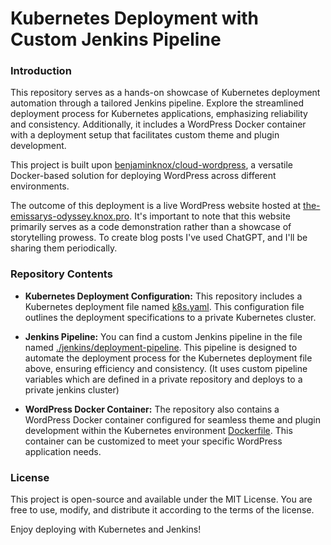 # Kubernetes Deployment with Custom Jenkins Pipeline

### Introduction

This repository serves as a hands-on showcase of Kubernetes deployment automation through a tailored Jenkins pipeline. Explore the streamlined deployment process for Kubernetes applications, emphasizing reliability and consistency. Additionally, it includes a WordPress Docker container with a deployment setup that facilitates custom theme and plugin development.

This project is built upon [benjaminknox/cloud-wordpress](https://github.com/benjaminknox/cloud-wordpress), a versatile Docker-based solution for deploying WordPress across different environments.

The outcome of this deployment is a live WordPress website hosted at [the-emissarys-odyssey.knox.pro](https://the-emissarys-odyssey.knox.pro/). It's important to note that this website primarily serves as a code demonstration rather than a showcase of storytelling prowess. To create blog posts I've used ChatGPT, and I'll be sharing them periodically.

### Repository Contents

- **Kubernetes Deployment Configuration:** This repository includes a Kubernetes deployment file named [k8s.yaml](https://github.com/benjaminknox/the-emissarys-odyssey/blob/main/k8s.yaml). This configuration file outlines the deployment specifications to a private Kubernetes cluster.

- **Jenkins Pipeline:** You can find a custom Jenkins pipeline in the file named [./jenkins/deployment-pipeline](https://github.com/benjaminknox/the-emissarys-odyssey/blob/main/.jenkins/deployment-pipeline). This pipeline is designed to automate the deployment process for the Kubernetes deployment file above, ensuring efficiency and consistency. (It uses custom pipeline variables which are defined in a private repository and deploys to a private jenkins cluster)

- **WordPress Docker Container:** The repository also contains a WordPress Docker container configured for seamless theme and plugin development within the Kubernetes environment [Dockerfile](https://github.com/benjaminknox/the-emissarys-odyssey/blob/main/Dockerfile). This container can be customized to meet your specific WordPress application needs.


### License

This project is open-source and available under the MIT License. You are free to use, modify, and distribute it according to the terms of the license.

Enjoy deploying with Kubernetes and Jenkins!
